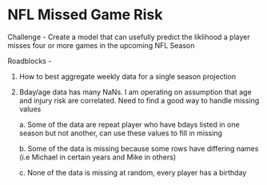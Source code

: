 # NFL Missed Game Risk

Challenge - Create a model that can usefully predict the liklihood a player misses four or more games in the upcoming NFL Season

Roadblocks -

1. How to best aggregate weekly data for a single season projection
2. Bday/age data has many NaNs. I am operating on assumption that age and injury risk are correlated. Need to find a good way to handle missing values
   
    a. Some of the data are repeat player who have bdays listed in one season but not another, can use these values to fill in missing
   
    b. Some of the data is missing because some rows have differing names (i.e Michael in certain years and Mike in others)
   
    c. None of the data is missing at random, every player has a birthday

